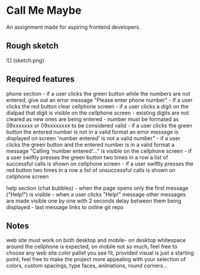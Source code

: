 # Call Me Maybe

An assignment made for aspiring frontend developers.

## Rough sketch

![] (sketch.png)

## Required features

 phone section
    - if a user clicks the green button while the numbers are not entered, give out an error message "Please enter phone number"
    - if a user clicks the red button clear cellphone screen
    - if a user clicks a digit on the dialpad that digit is visible on the cellphone screen
        - existing digits are not cleared as new ones are being entered
    - number must be formated as 09xxxxxxx or 09xxxxxxxx to be considered valid
    - if a user clicks the green button the entered number is not in a valid format an error message is displayed on screen 'number entered' is not a valid number"
    - if a user clicks the green button and the entered number is in a valid format a message "Calling 'number entered'..." is visible on the cellphone screen
    - if a user swiftly presses the green button two times in a row a list of successful calls is shown on cellphone screen
    - if a user swiftly presses the red button two times in a row a list of unsuccessful calls is shown on cellphone screen

help section (chat bubbles)
    - when the page opens only the first message ("Help!") is visible
    - when a user clicks "Help!" message other messages are made visible one by one with 2 seconds delay between them being displayed
    - last message links to online git repo

## Notes

web site must work on both desktop and mobile- on desktop whitespace around the cellphone is expected,
on mobile not so much, feel free to choose any web site color pallet you see fit,
provided visual is just a starting point; feel free to make the project more appealing with your selection of colors, custom spacings, type faces, animations, round corners...
